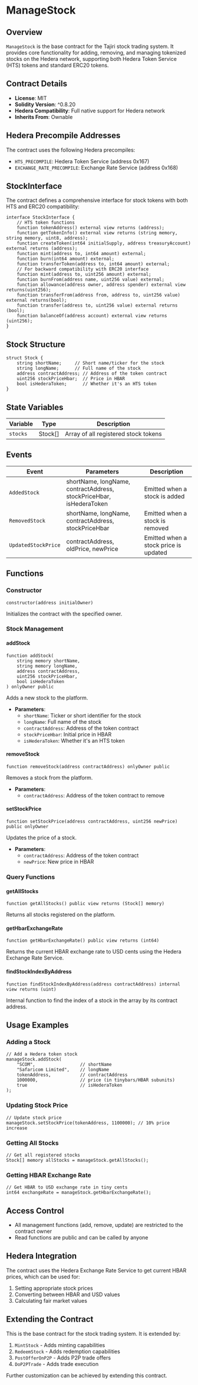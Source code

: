 # ManageStock

## Overview

`ManageStock` is the base contract for the Tajiri stock trading system. It provides core functionality for adding, removing, and managing tokenized stocks on the Hedera network, supporting both Hedera Token Service (HTS) tokens and standard ERC20 tokens.

## Contract Details

- **License**: MIT
- **Solidity Version**: ^0.8.20
- **Hedera Compatibility**: Full native support for Hedera network
- **Inherits From**: Ownable

## Hedera Precompile Addresses

The contract uses the following Hedera precompiles:
- `HTS_PRECOMPILE`: Hedera Token Service (address 0x167)
- `EXCHANGE_RATE_PRECOMPILE`: Exchange Rate Service (address 0x168)

## StockInterface

The contract defines a comprehensive interface for stock tokens with both HTS and ERC20 compatibility:

```solidity
interface StockInterface {
    // HTS token functions
    function tokenAddress() external view returns (address);
    function getTokenInfo() external view returns (string memory, string memory, uint8, address);
    function createToken(int64 initialSupply, address treasuryAccount) external returns (address);
    function mint(address to, int64 amount) external;
    function burn(int64 amount) external;
    function transferToken(address to, int64 amount) external;
    // For backward compatibility with ERC20 interface
    function mint(address to, uint256 amount) external;
    function burnFrom(address name, uint256 value) external;
    function allowance(address owner, address spender) external view returns(uint256);
    function transferFrom(address from, address to, uint256 value) external returns(bool);
    function transfer(address to, uint256 value) external returns (bool);
    function balanceOf(address account) external view returns (uint256);
}
```

## Stock Structure

```solidity
struct Stock {
    string shortName;     // Short name/ticker for the stock
    string longName;      // Full name of the stock
    address contractAddress; // Address of the token contract
    uint256 stockPriceHbar;  // Price in HBAR
    bool isHederaToken;      // Whether it's an HTS token
}
```

## State Variables

| Variable | Type | Description |
|----------|------|-------------|
| `stocks` | Stock[] | Array of all registered stock tokens |

## Events

| Event | Parameters | Description |
|-------|------------|-------------|
| `AddedStock` | shortName, longName, contractAddress, stockPriceHbar, isHederaToken | Emitted when a stock is added |
| `RemovedStock` | shortName, longName, contractAddress, stockPriceHbar | Emitted when a stock is removed |
| `UpdatedStockPrice` | contractAddress, oldPrice, newPrice | Emitted when a stock price is updated |

## Functions

### Constructor

```solidity
constructor(address initialOwner)
```

Initializes the contract with the specified owner.

### Stock Management

#### addStock

```solidity
function addStock(
    string memory shortName, 
    string memory longName, 
    address contractAddress, 
    uint256 stockPriceHbar, 
    bool isHederaToken
) onlyOwner public
```

Adds a new stock to the platform.

- **Parameters**:
  - `shortName`: Ticker or short identifier for the stock
  - `longName`: Full name of the stock
  - `contractAddress`: Address of the token contract
  - `stockPriceHbar`: Initial price in HBAR
  - `isHederaToken`: Whether it's an HTS token

#### removeStock

```solidity
function removeStock(address contractAddress) onlyOwner public
```

Removes a stock from the platform.

- **Parameters**:
  - `contractAddress`: Address of the token contract to remove

#### setStockPrice

```solidity
function setStockPrice(address contractAddress, uint256 newPrice) public onlyOwner
```

Updates the price of a stock.

- **Parameters**:
  - `contractAddress`: Address of the token contract
  - `newPrice`: New price in HBAR

### Query Functions

#### getAllStocks

```solidity
function getAllStocks() public view returns (Stock[] memory)
```

Returns all stocks registered on the platform.

#### getHbarExchangeRate

```solidity
function getHbarExchangeRate() public view returns (int64)
```

Returns the current HBAR exchange rate to USD cents using the Hedera Exchange Rate Service.

#### findStockIndexByAddress

```solidity
function findStockIndexByAddress(address contractAddress) internal view returns (uint)
```

Internal function to find the index of a stock in the array by its contract address.

## Usage Examples

### Adding a Stock

```solidity
// Add a Hedera token stock
manageStock.addStock(
    "SCOM",                 // shortName
    "Safaricom Limited",    // longName
    tokenAddress,           // contractAddress
    1000000,                // price (in tinybars/HBAR subunits)
    true                    // isHederaToken
);
```

### Updating Stock Price

```solidity
// Update stock price
manageStock.setStockPrice(tokenAddress, 1100000); // 10% price increase
```

### Getting All Stocks

```solidity
// Get all registered stocks
Stock[] memory allStocks = manageStock.getAllStocks();
```

### Getting HBAR Exchange Rate

```solidity
// Get HBAR to USD exchange rate in tiny cents
int64 exchangeRate = manageStock.getHbarExchangeRate();
```

## Access Control

- All management functions (add, remove, update) are restricted to the contract owner
- Read functions are public and can be called by anyone

## Hedera Integration

The contract uses the Hedera Exchange Rate Service to get current HBAR prices, which can be used for:
1. Setting appropriate stock prices
2. Converting between HBAR and USD values
3. Calculating fair market values

## Extending the Contract

This is the base contract for the stock trading system. It is extended by:
1. `MintStock` - Adds minting capabilities
2. `RedeemStock` - Adds redemption capabilities
3. `PostOfferOnP2P` - Adds P2P trade offers
4. `DoP2PTrade` - Adds trade execution

Further customization can be achieved by extending this contract.
